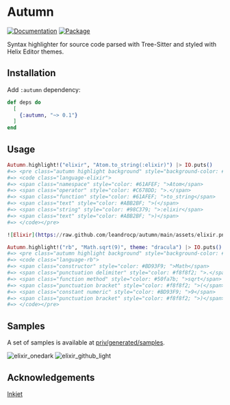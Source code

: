 # Autumn

[![Documentation](http://img.shields.io/badge/hex.pm-docs-green.svg?style=flat)](https://hexdocs.pm/autumn)
[![Package](https://img.shields.io/hexpm/v/autumn.svg)](https://hex.pm/packages/autumn)

Syntax highlighter for source code parsed with Tree-Sitter and styled with Helix Editor themes.

## Installation

Add `:autumn` dependency:

```elixir
def deps do
  [
    {:autumn, "~> 0.1"}
  ]
end
```

## Usage

```elixir
Autumn.highlight!("elixir", "Atom.to_string(:elixir)") |> IO.puts()
#=> <pre class="autumn highlight background" style="background-color: #282C34; ">
#=> <code class="language-elixir">
#=> <span class="namespace" style="color: #61AFEF; ">Atom</span>
#=> <span class="operator" style="color: #C678DD; ">.</span>
#=> <span class="function" style="color: #61AFEF; ">to_string</span>
#=> <span class="text" style="color: #ABB2BF; ">(</span>
#=> <span class="string" style="color: #98C379; ">:elixir</span>
#=> <span class="text" style="color: #ABB2BF; ">)</span>
#=> </code></pre>

![Elixir](https://raw.github.com/leandrocp/autumn/main/assets/elixir.png)

Autumn.highlight!("rb", "Math.sqrt(9)", theme: "dracula") |> IO.puts()
#=> <pre class="autumn highlight background" style="background-color: #282A36; ">
#=> <code class="language-rb">
#=> <span class="constructor" style="color: #BD93F9; ">Math</span>
#=> <span class="punctuation delimiter" style="color: #f8f8f2; ">.</span>
#=> <span class="function method" style="color: #50fa7b; ">sqrt</span>
#=> <span class="punctuation bracket" style="color: #f8f8f2; ">(</span>
#=> <span class="constant numeric" style="color: #BD93F9; ">9</span>
#=> <span class="punctuation bracket" style="color: #f8f8f2; ">)</span>
#=> </code></pre>
```

## Samples

A set of samples is available at [priv/generated/samples](https://github.com/leandrocp/autumn/tree/main/priv/generated/samples).

![elixir_onedark](https://raw.github.com/leandrocp/autumn/main/assets/elixir_onedark.png)
![elixir_github_light](https://raw.github.com/leandrocp/autumn/main/assets/elixir_github_light.png)

## Acknowledgements

[Inkjet](https://crates.io/crates/inkjet)
